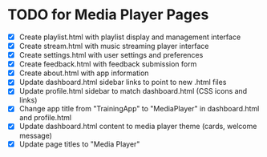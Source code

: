 # TODO for Media Player Pages

- [x] Create playlist.html with playlist display and management interface
- [x] Create stream.html with music streaming player interface
- [x] Create settings.html with user settings and preferences
- [x] Create feedback.html with feedback submission form
- [x] Create about.html with app information
- [x] Update dashboard.html sidebar links to point to new .html files
- [x] Update profile.html sidebar to match dashboard.html (CSS icons and links)
- [x] Change app title from "TrainingApp" to "MediaPlayer" in dashboard.html and profile.html
- [x] Update dashboard.html content to media player theme (cards, welcome message)
- [x] Update page titles to "Media Player"
